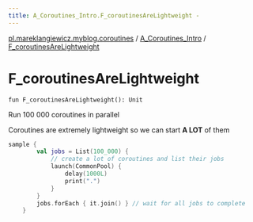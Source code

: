 ```yaml
---
title: A_Coroutines_Intro.F_coroutinesAreLightweight - 
---
```


[pl.mareklangiewicz.myblog.coroutines](../index.md) / [A_Coroutines_Intro](index.md) / [F_coroutinesAreLightweight](.)

# F_coroutinesAreLightweight

`fun F_coroutinesAreLightweight(): Unit`

Run 100 000 coroutines in parallel

Coroutines are extremely lightweight so we can start **A LOT** of them

``` kotlin
sample {
        val jobs = List(100_000) {
            // create a lot of coroutines and list their jobs
            launch(CommonPool) {
                delay(1000L)
                print(".")
            }
        }
        jobs.forEach { it.join() } // wait for all jobs to complete
    }
```

